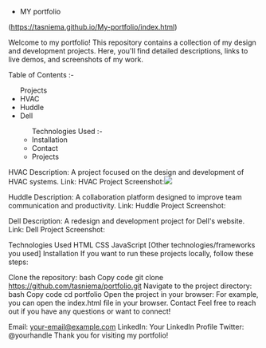 - MY portfolio

(https://tasniema.github.io/My-portfolio/index.html)

Welcome to my portfolio! This repository contains a collection of my design and development projects. Here, you'll find detailed descriptions, links to live demos, and screenshots of my work.

Table of Contents :-

<ul>Projects

  <li>HVAC</li> 
  <li> Huddle</li> 
  <li> Dell</li> 

   
<ul>Technologies Used :-
 <li> Installation</li>
 <li> Contact</li>
 <li>   Projects</li>
  
</ul>
</ul>
  
HVAC 
Description: A project focused on the design and development of HVAC systems.
Link: HVAC Project
Screenshot:<img src ="https://tse1.mm.bing.net/th?id=OIP.x6QNfP4eBNKOeoYwH23s2QHaE7&pid=Api&P=0&h=220">

Huddle
Description: A collaboration platform designed to improve team communication and productivity.
Link: Huddle Project
Screenshot:

Dell
Description: A redesign and development project for Dell's website.
Link: Dell Project
Screenshot:

Technologies Used
HTML
CSS
JavaScript
[Other technologies/frameworks you used]
Installation
If you want to run these projects locally, follow these steps:

Clone the repository:
bash
Copy code
git clone https://github.com/tasniema/portfolio.git
Navigate to the project directory:
bash
Copy code
cd portfolio
Open the project in your browser:
For example, you can open the index.html file in your browser.
Contact
Feel free to reach out if you have any questions or want to connect!

Email: your-email@example.com
LinkedIn: Your LinkedIn Profile
Twitter: @yourhandle
Thank you for visiting my portfolio!
